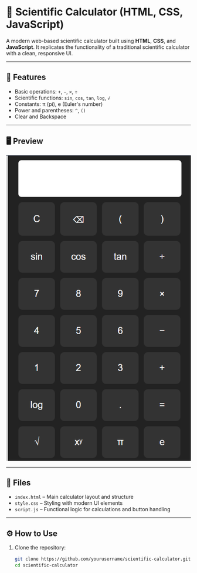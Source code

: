 # 🔢 Scientific Calculator (HTML, CSS, JavaScript)

A modern web-based scientific calculator built using **HTML**, **CSS**, and **JavaScript**. It replicates the functionality of a traditional scientific calculator with a clean, responsive UI.

---

## 🚀 Features

- Basic operations: `+`, `−`, `×`, `÷`
- Scientific functions: `sin`, `cos`, `tan`, `log`, `√`
- Constants: π (pi), e (Euler's number)
- Power and parentheses: `^`, `()`
- Clear and Backspace

---

## 🖥️ Preview

![Calculator UI](Calculator.png)

---

## 📂 Files

- `index.html` – Main calculator layout and structure
- `style.css` – Styling with modern UI elements
- `script.js` – Functional logic for calculations and button handling

---

## ⚙️ How to Use

1. Clone the repository:
   ```bash
   git clone https://github.com/yourusername/scientific-calculator.git
   cd scientific-calculator


